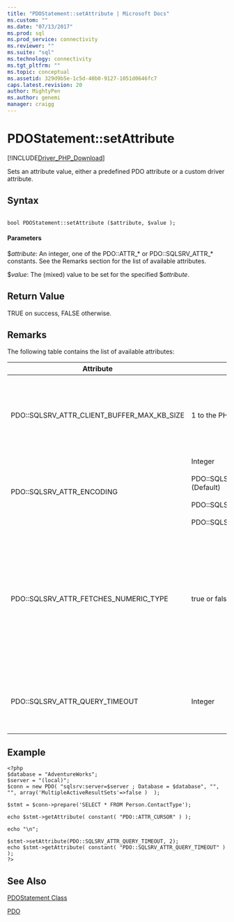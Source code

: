 ```yaml
---
title: "PDOStatement::setAttribute | Microsoft Docs"
ms.custom: ""
ms.date: "07/13/2017"
ms.prod: sql
ms.prod_service: connectivity
ms.reviewer: ""
ms.suite: "sql"
ms.technology: connectivity
ms.tgt_pltfrm: ""
ms.topic: conceptual
ms.assetid: 329d9b5e-1c5d-40b0-9127-1051d0646fc7
caps.latest.revision: 20
author: MightyPen
ms.author: genemi
manager: craigg
---
```

# PDOStatement::setAttribute
[!INCLUDE[Driver_PHP_Download](../../includes/driver_php_download.md)]

Sets an attribute value, either a predefined PDO attribute or a custom driver attribute.  
  
## Syntax  
  
```  
  
bool PDOStatement::setAttribute ($attribute, $value );  
```  
  
#### Parameters  
$*attribute*: An integer, one of the PDO::ATTR_* or PDO::SQLSRV_ATTR_\* constants. See the Remarks section for the list of available attributes.  
  
$*value*: The (mixed) value to be set for the specified $*attribute*.  
  
## Return Value  
TRUE on success, FALSE otherwise.  
  
## Remarks  
The following table contains the list of available attributes:  
  
|Attribute|Values|Description|  
|-------------|----------|---------------|  
|PDO::SQLSRV_ATTR_CLIENT_BUFFER_MAX_KB_SIZE|1 to the PHP memory limit.|Configures the size of the buffer that holds the result set for a client-side cursor.<br /><br />The default is 10,240 KB (10 MB).<br /><br />For more information about client-side cursors, see [Cursor Types &#40;PDO_SQLSRV Driver&#41;](../../connect/php/cursor-types-pdo-sqlsrv-driver.md).|  
|PDO::SQLSRV_ATTR_ENCODING|Integer<br /><br />PDO::SQLSRV_ENCODING_UTF8 (Default)<br /><br />PDO::SQLSRV_ENCODING_SYSTEM<br /><br />PDO::SQLSRV_ENCODING_BINARY|Sets the character set encoding to be used by the driver to communicate with the server.|  
|PDO::SQLSRV_ATTR_FETCHES_NUMERIC_TYPE|true or false|Handles numeric fetches from columns with numeric SQL types (bit, integer, smallint, tinyint, float, or real).<br /><br />When connection option flag ATTR_STRINGIFY_FETCHES is on, the return value is a string even when SQLSRV_ATTR_FETCHES_NUMERIC_TYPE is on.<br /><br />When the returned PDO type in bind column is PDO_PARAM_INT, the return value from an integer column is an int even if SQLSRV_ATTR_FETCHES_NUMERIC_TYPE is off.|  
|PDO::SQLSRV_ATTR_QUERY_TIMEOUT|Integer|Sets the query timeout in seconds.<br /><br />By default, the driver will wait indefinitely for results. Negative numbers are not allowed.<br /><br />0 means no timeout.|  
  
## Example  
  
```  
<?php  
$database = "AdventureWorks";  
$server = "(local)";  
$conn = new PDO( "sqlsrv:server=$server ; Database = $database", "", "", array('MultipleActiveResultSets'=>false )  );  
  
$stmt = $conn->prepare('SELECT * FROM Person.ContactType');  
  
echo $stmt->getAttribute( constant( "PDO::ATTR_CURSOR" ) );  
  
echo "\n";  
  
$stmt->setAttribute(PDO::SQLSRV_ATTR_QUERY_TIMEOUT, 2);  
echo $stmt->getAttribute( constant( "PDO::SQLSRV_ATTR_QUERY_TIMEOUT" ) );  
?>  
```  
  
## See Also  
[PDOStatement Class](../../connect/php/pdostatement-class.md)

[PDO](http://php.net/manual/book.pdo.php)  
  

